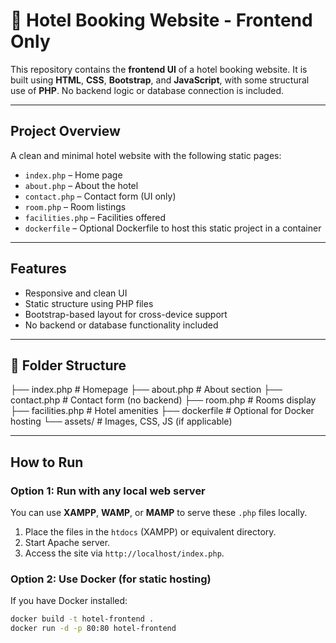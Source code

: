 # 🏨 Hotel Booking Website - Frontend Only

This repository contains the **frontend UI** of a hotel booking website. It is built using **HTML**, **CSS**, **Bootstrap**, and **JavaScript**, with some structural use of **PHP**. No backend logic or database connection is included.

---

## Project Overview

A clean and minimal hotel website with the following static pages:

- `index.php` – Home page
- `about.php` – About the hotel
- `contact.php` – Contact form (UI only)
- `room.php` – Room listings
- `facilities.php` – Facilities offered
- `dockerfile` – Optional Dockerfile to host this static project in a container

---

## Features

- Responsive and clean UI
- Static structure using PHP files
- Bootstrap-based layout for cross-device support
- No backend or database functionality included

---

## 📁 Folder Structure

├── index.php # Homepage
├── about.php # About section
├── contact.php # Contact form (no backend)
├── room.php # Rooms display
├── facilities.php # Hotel amenities
├── dockerfile # Optional for Docker hosting
└── assets/ # Images, CSS, JS (if applicable)


---

##  How to Run

### Option 1: Run with any local web server
You can use **XAMPP**, **WAMP**, or **MAMP** to serve these `.php` files locally.

1. Place the files in the `htdocs` (XAMPP) or equivalent directory.
2. Start Apache server.
3. Access the site via `http://localhost/index.php`.

### Option 2: Use Docker (for static hosting)

If you have Docker installed:

```bash
docker build -t hotel-frontend .
docker run -d -p 80:80 hotel-frontend
